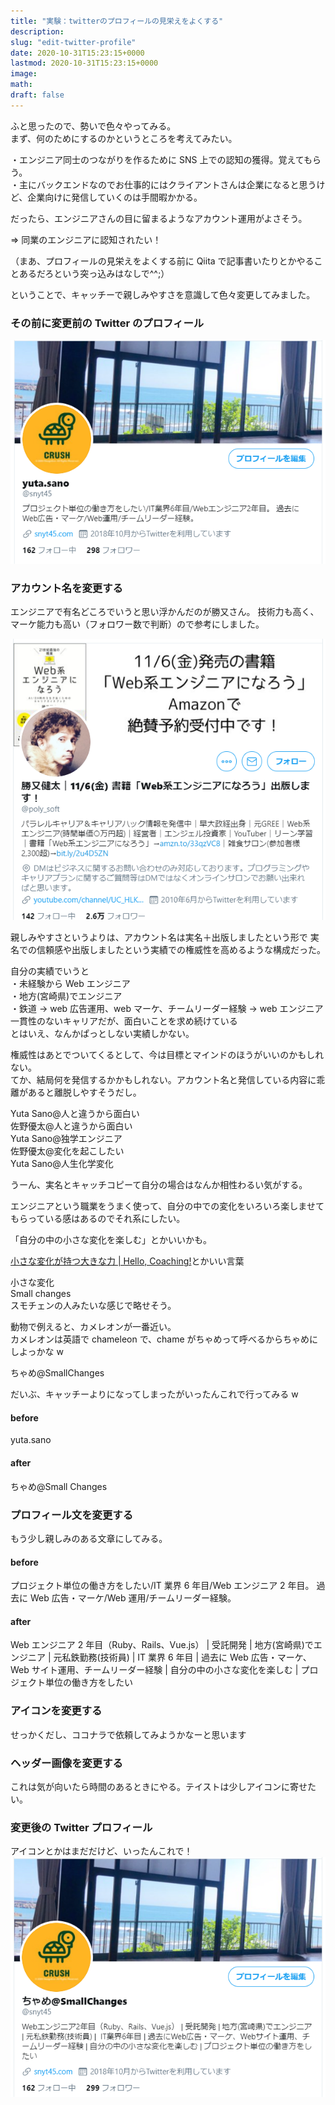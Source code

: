 ```yaml
---
title: "実験：twitterのプロフィールの見栄えをよくする"
description:
slug: "edit-twitter-profile"
date: 2020-10-31T15:23:15+0000
lastmod: 2020-10-31T15:23:15+0000
image:
math:
draft: false
---
```


ふと思ったので、勢いで色々やってみる。  
まず、何のためにするのかというところを考えてみたい。

・エンジニア同士のつながりを作るために SNS 上での認知の獲得。覚えてもらう。  
・主にバックエンドなのでお仕事的にはクライアントさんは企業になると思うけど、企業向けに発信していくのは手間暇かかる。

だったら、エンジニアさんの目に留まるようなアカウント運用がよさそう。

=> 同業のエンジニアに認知されたい！

（まあ、プロフィールの見栄えをよくする前に Qiita で記事書いたりとかやることあるだろという突っ込みはなしで^^;）

ということで、キャッチーで親しみやすさを意識して色々変更してみました。

### その前に変更前の Twitter のプロフィール

![Twitter_Profile](tw-profile.png)

### アカウント名を変更する

エンジニアで有名どころでいうと思い浮かんだのが勝又さん。
技術力も高く、マーケ能力も高い（フォロワー数で判断）ので参考にしました。

![Twitter_Profile_katsumata](tw-profile-katsumata.png)

親しみやすさというよりは、アカウント名は実名＋出版しましたという形で
実名での信頼感や出版しましたという実績での権威性を高めるような構成だった。

自分の実績でいうと  
・未経験から Web エンジニア  
・地方(宮崎県)でエンジニア  
・鉄道 → web 広告運用、web マーケ、チームリーダー経験 → web エンジニア 一貫性のないキャリアだが、面白いことを求め続けている  
とはいえ、なんかぱっとしない実績しかない。

権威性はあとでついてくるとして、今は目標とマインドのほうがいいのかもしれない。  
てか、結局何を発信するかかもしれない。アカウント名と発信している内容に乖離があると離脱しやすそうだし。

Yuta Sano@人と違うから面白い  
佐野優太@人と違うから面白い  
Yuta Sano@独学エンジニア  
佐野優太@変化を起こしたい  
Yuta Sano@人生化学変化

うーん、実名とキャッチコピーて自分の場合はなんか相性わるい気がする。

エンジニアという職業をうまく使って、自分の中での変化をいろいろ楽しませてもらっている感はあるのでそれ系にしたい。

「自分の中の小さな変化を楽しむ」とかいいかも。

[小さな変化が持つ大きな力 \| Hello, Coaching\!](https://coach.co.jp/report/20190222.html)とかいい言葉

小さな変化  
Small changes  
スモチェンの人みたいな感じで略せそう。

動物で例えると、カメレオンが一番近い。  
カメレオンは英語で chameleon で、chame がちゃめって呼べるからちゃめにしよっかな w

ちゃめ@SmallChanges

だいぶ、キャッチーよりになってしまったがいったんこれで行ってみる w

#### before

yuta.sano

#### after

ちゃめ@Small Changes

### プロフィール文を変更する

もう少し親しみのある文章にしてみる。

#### before

プロジェクト単位の働き方をしたい/IT 業界 6 年目/Web エンジニア 2 年目。 過去に Web 広告・マーケ/Web 運用/チームリーダー経験。

#### after

Web エンジニア 2 年目（Ruby、Rails、Vue.js） | 受託開発 | 地方(宮崎県)でエンジニア | 元私鉄勤務(技術員) | IT 業界 6 年目 | 過去に Web 広告・マーケ、Web サイト運用、チームリーダー経験 | 自分の中の小さな変化を楽しむ | プロジェクト単位の働き方をしたい

### アイコンを変更する

せっかくだし、ココナラで依頼してみようかなーと思います

### ヘッダー画像を変更する

これは気が向いたら時間のあるときにやる。テイストは少しアイコンに寄せたい。

### 変更後の Twitter プロフィール

アイコンとかはまだだけど、いったんこれで！
![Twitter_Profile_after](tw-profile-after.png)
